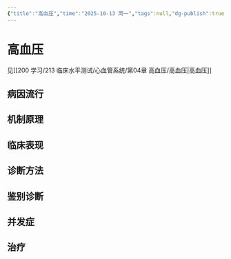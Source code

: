 ```yaml
---
{"title":"高血压","time":"2025-10-13 周一","tags":null,"dg-publish":true,"permalink":"/200 学习/208 内科学/第03篇 心血管系统/第05章 高血压/高血压/","dgPassFrontmatter":true,"created":"2025-10-13T08:11:23.000+08:00","updated":"2025-10-13T08:26:58.000+08:00"}
---
```


# 高血压
见[[200 学习/213 临床水平测试/心血管系统/第04章 高血压/高血压\|高血压]]
## 病因流行
## 机制原理
## 临床表现
## 诊断方法
## 鉴别诊断
## 并发症
## 治疗
















































































































































































































































































































































































































































